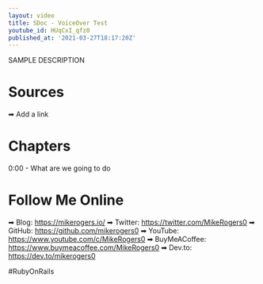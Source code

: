 ```yaml
---
layout: video
title: SDoc - VoiceOver Test
youtube_id: HUqCxI_qfz0
published_at: '2021-03-27T18:17:20Z'
---
```

SAMPLE DESCRIPTION

# Sources

➡ Add a link

# Chapters

0:00 -  What are we going to do

# Follow Me Online

➡ Blog: https://mikerogers.io/
➡ Twitter: https://twitter.com/MikeRogers0
➡ GitHub: https://github.com/mikerogers0
➡ YouTube: https://www.youtube.com/c/MikeRogers0
➡ BuyMeACoffee: https://www.buymeacoffee.com/MikeRogers0
➡ Dev.to: https://dev.to/mikerogers0

#RubyOnRails